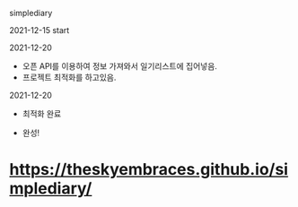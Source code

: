 simplediary

2021-12-15 start

2021-12-20

- 오픈 API를 이용하여 정보 가져와서 일기리스트에 집어넣음.
- 프로젝트 최적화를 하고있음.

2021-12-20

- 최적화 완료

* 완성!

# https://theskyembraces.github.io/simplediary/
